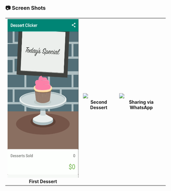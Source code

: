  ### 📷 Screen Shots

<table>
     <tr>
          <td><img height="500" src="images/dessert1.png" /><br /><center><b>First Dessert</b></center></td>
          <td><img height="500" src="images/dessert2.jpeg" /><br /><center><b>Second Dessert</b></center></td>
          <td><img width="200" src="images/share_WA" /><br /><center><b>Sharing via WhatsApp</b></center></td>
     </tr>

</table>
